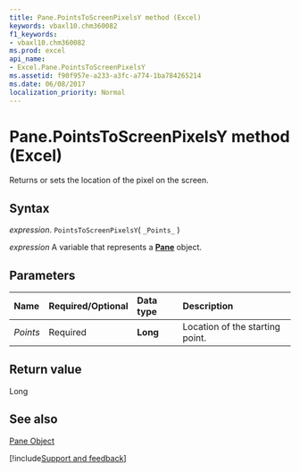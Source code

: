 ```yaml
---
title: Pane.PointsToScreenPixelsY method (Excel)
keywords: vbaxl10.chm360082
f1_keywords:
- vbaxl10.chm360082
ms.prod: excel
api_name:
- Excel.Pane.PointsToScreenPixelsY
ms.assetid: f90f957e-a233-a3fc-a774-1ba784265214
ms.date: 06/08/2017
localization_priority: Normal
---
```



# Pane.PointsToScreenPixelsY method (Excel)

Returns or sets the location of the pixel on the screen.


## Syntax

_expression_. `PointsToScreenPixelsY`( `_Points_` )

_expression_ A variable that represents a **[Pane](Excel.Pane.md)** object.


## Parameters



|Name|Required/Optional|Data type|Description|
|:-----|:-----|:-----|:-----|
| _Points_|Required| **Long**|Location of the starting point.|

## Return value

Long


## See also


[Pane Object](Excel.Pane.md)

[!include[Support and feedback](~/includes/feedback-boilerplate.md)]